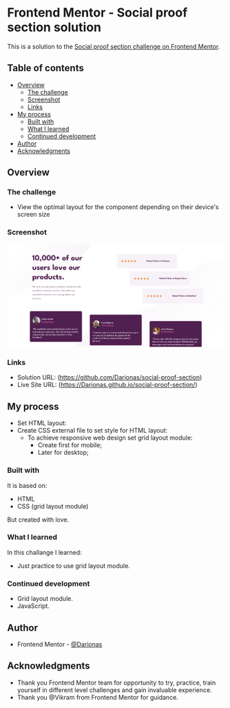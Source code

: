 # Frontend Mentor - Social proof section solution

This is a solution to the [Social proof section challenge on Frontend Mentor](https://www.frontendmentor.io/challenges/social-proof-section-6e0qTv_bA).


## Table of contents

- [Overview](#overview)
  - [The challenge](#the-challenge)
  - [Screenshot](#screenshot)
  - [Links](#links)
- [My process](#my-process)
  - [Built with](#built-with)
  - [What I learned](#what-i-learned)
  - [Continued development](#continued-development)
- [Author](#author)
- [Acknowledgments](#acknowledgments)

## Overview

### The challenge

- View the optimal layout for the component depending on their device's screen size

### Screenshot

![Social_proof_section](./images/social_proof_section.png)

### Links

- Solution URL: (https://github.com/Darionas/social-proof-section)
- Live Site URL: (https://Darionas.github.io/social-proof-section/)

## My process

* Set HTML layout:
* Create CSS external file to set style for HTML layout:
  * To achieve responsive web design set grid layout module:
     * Create first for mobile;
     * Later for desktop;

### Built with

It is based on:

- HTML
- CSS (grid layout module)

But created with love.

### What I learned

In this challange I learned:

- Just practice to use grid layout module.

### Continued development

- Grid layout module.
- JavaScript.


## Author

- Frontend Mentor - [@Darionas](https://www.frontendmentor.io/profile/Darionas)

## Acknowledgments

- Thank you Frontend Mentor team for opportunity to try, practice, train yourself in different level challenges and gain invaluable experience.
- Thank you @Vikram from Frontend Mentor for guidance.
